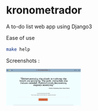 # kronometrador

A to-do list web app using Django3

Ease of use

```bash
make help
```

Screenshots :

<img src="https://github.com/sin-of-sloth/kronometrador/blob/main/screenshots/landing_page.png?raw=true" width="40%" height="auto">
